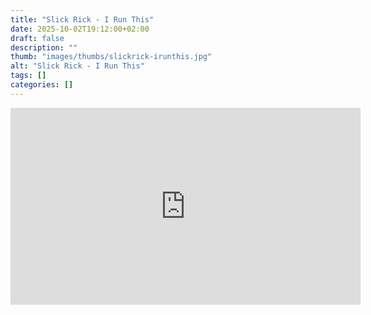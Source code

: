 ```yaml
---
title: "Slick Rick - I Run This"
date: 2025-10-02T19:12:00+02:00
draft: false
description: ""
thumb: "images/thumbs/slickrick-irunthis.jpg"
alt: "Slick Rick - I Run This"
tags: []
categories: []
---
```


<iframe width="560" height="315" src="https://www.youtube.com/embed/R8Rweiz8MMo?si=nxHla_aLIg76M7ZG" title="YouTube video player" frameborder="0" allow="accelerometer; autoplay; clipboard-write; encrypted-media; gyroscope; picture-in-picture; web-share" referrerpolicy="strict-origin-when-cross-origin" allowfullscreen></iframe>
